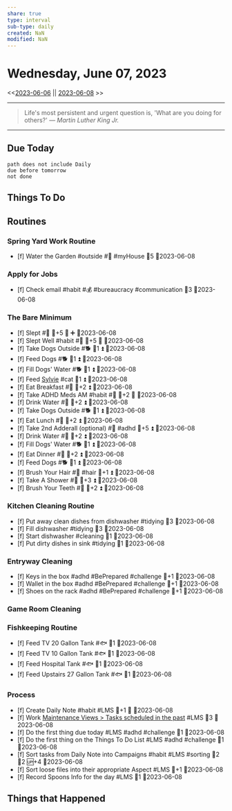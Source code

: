 ```yaml
---
share: true
type: interval
sub-type: daily
created: NaN 
modified: NaN
---
```

# Wednesday, June 07, 2023
<<[2023-06-06](./2023-06-06.md) || [2023-06-08](./2023-06-08.md) >>

---

> Life's most persistent and urgent question is, 'What are you doing for others?'
> — <cite>Martin Luther King Jr.</cite>

---
## Due Today
```tasks
path does not include Daily
due before tomorrow
not done
```

## Things To Do

































































## Routines
### Spring Yard Work Routine
- [f] Water the Garden #outside #🌱 #myHouse 🥄5 📆2023-06-08


### Apply for Jobs
- [f] Check email #habit #💰 #bureaucracy #communication 🥄3 📆2023-06-08


### The Bare Minimum
- [f] Slept #🛌 🥄+5 🔺 ➕ 📆2023-06-08
- [f] Slept Well #habit #🛌 🥄+5 🔺 📆2023-06-08
- [f] Take Dogs Outside #🐕 🥄1 ⏫ 📆2023-06-08
- [f] Feed Dogs #🐕 🥄1 ⏫ 📆2023-06-08
- [f] Fill Dogs' Water #🐕 🥄1 ⏫ 📆2023-06-08
- [f] Feed [Sylvie](../../03%20-%20Belonging%20%F0%9F%91%AA/00%20-%20The%20Pack%20%F0%9F%90%95/Sylvie.md) #cat 🥄1 ⏫ 📆2023-06-08
- [f] Eat Breakfast #🍎 🥄+2 ⏫ 📆2023-06-08
- [f] Take ADHD Meds AM #habit #💊 🥄+2 🔺 📆2023-06-08
- [f] Drink Water #🌊 🥄+2 ⏫ 📆2023-06-08
- [f] Take Dogs Outside #🐕 🥄1 ⏫ 📆2023-06-08
- [f] Eat Lunch #🍎 🥄+2 ⏫ 📆2023-06-08
- [f] Take 2nd Adderall (optional) #💊 #adhd 🥄+5 ⏫ 📆2023-06-08
- [f] Drink Water #🌊  🥄+2 ⏫ 📆2023-06-08
- [f] Fill Dogs' Water #🐕 🥄1 ⏫ 📆2023-06-08
- [f] Eat Dinner #🍎 🥄+2 ⏫ 📆2023-06-08
- [f] Feed Dogs #🐕 🥄1 ⏫ 📆2023-06-08
- [f] Brush Your Hair #🚿 #hair 🥄+1 ⏫ 📆2023-06-08
- [f] Take A Shower #🚿 🥄+3 ⏫ 📆2023-06-08
- [f] Brush Your Teeth #🚿 🥄+2 ⏫ 📆2023-06-08


### Kitchen Cleaning Routine
- [f] Put away clean dishes from dishwasher #tidying 🥄3 📆2023-06-08
- [f] Fill dishwasher #tidying 🥄3 📆2023-06-08
- [f] Start dishwasher #cleaning 🥄1 📆2023-06-08
- [f] Put dirty dishes in sink #tidying 🥄1 📆2023-06-08


### Entryway Cleaning
- [f] Keys in the box #adhd #BePrepared #challenge 🥄+1 📆2023-06-08
- [f] Wallet in the box #adhd #BePrepared #challenge 🥄+1 📆2023-06-08
- [f] Shoes on the rack #adhd #BePrepared #challenge 🥄+1 📆2023-06-08


### Game Room Cleaning


### Fishkeeping Routine
- [f] Feed TV 20 Gallon Tank #🐟 🥄1 📆2023-06-08
- [f] Feed TV 10 Gallon Tank #🐟 🥄1 📆2023-06-08
- [f] Feed Hospital Tank #🐟 🥄1 📆2023-06-08
- [f] Feed Upstairs 27 Gallon Tank #🐟 🥄1 📆2023-06-08


### Process
- [f] Create Daily Note #habit #LMS 🥄+1 🔺  📆2023-06-08
- [f] Work [Maintenance Views > Tasks scheduled in the past](../02%20-%20Tools/Maintenance%20Views.md#Tasks%20scheduled%20in%20the%20past) #LMS 🥄3 📆2023-06-08
- [f] Do the first thing due today #LMS #adhd #challenge 🥄1 📆2023-06-08
- [f] Do the first thing on the Things To Do List #LMS #adhd #challenge 🥄1 📆2023-06-08
- [f] Sort tasks from Daily Note into Campaigns #habit #LMS #sorting 🍅2 🥄2 🆙+4  📆2023-06-08
- [f] Sort loose files into their appropriate Aspect #LMS 🥄+1  📆2023-06-08
- [f] Record Spoons Info for the day #LMS 🥄1 📆2023-06-08




## Things that Happened

